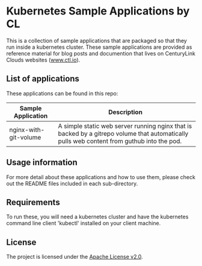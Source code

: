 # Kubernetes Sample Applications by CL

This is a collection of sample applications that are packaged so that they run inside a kubernetes cluster. These sample applications are provided as reference material for blog posts and documention that lives on CenturyLink Clouds websites (www.ctl.io). 

## List of applications

These applications can be found in this repo:

Sample Application | Description
----- | -----
nginx-with-git-volume | A simple static web server running nginx that is backed by a gitrepo volume that automatically pulls web content from guthub into the pod. 


## Usage information

For more detail about these applications and how to use them, please check out the README files included in each sub-directory. 

## Requirements

To run these, you will need a kubernetes cluster and have the kubernetes command line client 'kubectl' installed on your client machine. 

## License

The project is licensed under the [Apache License v2.0](http://www.apache.org/licenses/LICENSE-2.0.html).
